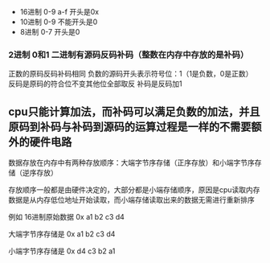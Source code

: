
- 16进制 0-9 a-f 开头是0x
- 10进制 0-9 不能开头是0
- 8进制 0-7 开头是0

### 2进制 0和1 二进制有源码反码补码（整数在内存中存放的是补码）
正数的原码反码补码相同
负数的源码开头表示符号位：1（1是负数，0是正数）
反码是原码的符合位不变其他位全部取反
补码是反码加1
 

## cpu只能计算加法，而补码可以满足负数的加法，并且原码到补码与补码到源码的运算过程是一样的不需要额外的硬件电路
 

数据存放在内存中有两种存放顺序：大端字节序存储（正序存放）和小端字节序存储（逆序存放）

存放顺序一般都是由硬件决定的，大部分都是小端存储顺序，原因是cpu读取内存数据是从内存低位地址开始读取，而小端存储读取出来的数据无需进行重新排序

例如 16进制原始数据 0x a1 b2 c3 d4 

大端字节序存储是  0x a1 b2 c3 d4 

小端字节序存储是  0x d4 c3 b2 a1 